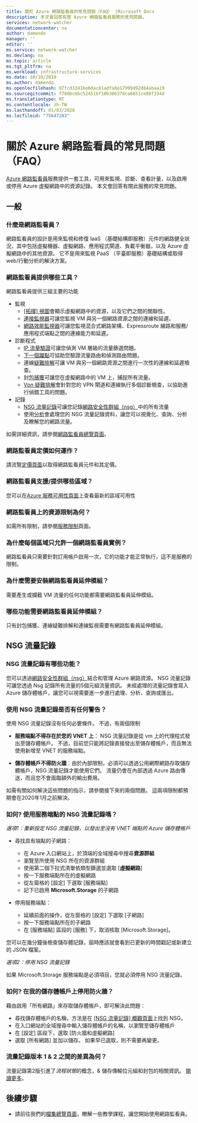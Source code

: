 ```yaml
---
title: 關於 Azure 網路監看員的常見問題（FAQ） |Microsoft Docs
description: 本文會回答有關 Azure 網路監看員服務的常見問題。
services: network-watcher
documentationcenter: na
author: damendo
manager: ''
editor: ''
ms.service: network-watcher
ms.devlang: na
ms.topic: article
ms.tgt_pltfrm: na
ms.workload: infrastructure-services
ms.date: 10/10/2019
ms.author: damendo
ms.openlocfilehash: 97fcd3241be6dac81adfa8e17999d92d84abaa19
ms.sourcegitcommit: f788bc6bc524516f186386376ca6651ce80f334d
ms.translationtype: MT
ms.contentlocale: zh-TW
ms.lasthandoff: 01/03/2020
ms.locfileid: "75647283"
---
```

# <a name="frequently-asked-questions-faq-about-azure-network-watcher"></a>關於 Azure 網路監看員的常見問題（FAQ）
[Azure 網路監看員](https://docs.microsoft.com/azure/network-watcher/network-watcher-monitoring-overview)服務提供一套工具，可用來監視、診斷、查看計量，以及啟用或停用 Azure 虛擬網路中的資源記錄。 本文會回答有關此服務的常見問題。

## <a name="general"></a>一般

### <a name="what-is-network-watcher"></a>什麼是網路監看員？
網路監看員的設計是用來監視和修復 IaaS （基礎結構即服務）元件的網路健全狀況，其中包括虛擬機器、虛擬網路、應用程式閘道、負載平衡器，以及 Azure 虛擬網路中的其他資源。 它不是用來監視 PaaS （平臺即服務）基礎結構或取得 web/行動分析的解決方案。

### <a name="what-tools-does-network-watcher-provide"></a>網路監看員提供哪些工具？
網路監看員提供三組主要的功能
* 監視
  * [[拓撲] 視圖](https://docs.microsoft.com/azure/network-watcher/view-network-topology)會顯示虛擬網路中的資源，以及它們之間的關聯性。
  * [連接監視器](https://docs.microsoft.com/azure/network-watcher/connection-monitor)可讓您監視 VM 與另一個網路資源之間的連線和延遲。
  * [網路效能監視器](https://docs.microsoft.com/azure/azure-monitor/insights/network-performance-monitor)可讓您監視混合式網路架構、Expressroute 線路和服務/應用程式端點之間的連線能力和延遲。  
* 診斷程式
  * [IP 流量驗證](https://docs.microsoft.com/azure/network-watcher/network-watcher-ip-flow-verify-overview)可讓您偵測 VM 層級的流量篩選問題。
  * [下一個躍點](https://docs.microsoft.com/azure/network-watcher/network-watcher-next-hop-overview)可協助您驗證流量路由和偵測路由問題。
  * 連線[疑難排解](https://docs.microsoft.com/azure/network-watcher/network-watcher-connectivity-portal)可讓 VM 與另一個網路資源之間進行一次性的連線和延遲檢查。
  * 封[包捕獲](https://docs.microsoft.com/azure/network-watcher/network-watcher-packet-capture-overview)可讓您在虛擬網路中的 VM 上，捕捉所有流量。
  * [Vpn 疑難排解](https://docs.microsoft.com/azure/network-watcher/network-watcher-troubleshoot-overview)會針對您的 VPN 閘道和連線執行多個診斷檢查，以協助進行偵錯工具的問題。
* 記錄
  * [NSG 流量記錄](https://docs.microsoft.com/azure/network-watcher/network-watcher-nsg-flow-logging-overview)可讓您記錄[網路安全性群組（nsg）](https://docs.microsoft.com/azure/virtual-network/security-overview)中的所有流量
  * 使用[分析](https://docs.microsoft.com/azure/network-watcher/traffic-analytics)會處理您的 NSG 流量記錄資料，讓您可以視覺化、查詢、分析及瞭解您的網路流量。


如需詳細資訊，請參閱[網路監看員總覽頁面](https://docs.microsoft.com/azure/network-watcher/network-watcher-monitoring-overview)。


### <a name="how-does-network-watcher-pricing-work"></a>網路監看員定價如何運作？
請流覽[定價頁面](https://azure.microsoft.com/pricing/details/network-watcher/)以取得網路監看員元件和其定價。

### <a name="which-regions-is-network-watcher-supportedavailable-in"></a>網路監看員支援/提供哪些區域？
您可以在[Azure 服務可用性頁面](https://azure.microsoft.com/global-infrastructure/services/?products=network-watcher)上查看最新的區域可用性

### <a name="what-are-resource-limits-on-network-watcher"></a>網路監看員上的資源限制為何？
如需所有限制，請參閱[服務限制](https://docs.microsoft.com/azure/azure-resource-manager/management/azure-subscription-service-limits#network-watcher-limits)頁面。  

### <a name="why-is-only-one-instance-of-network-watcher-allowed-per-region"></a>為什麼每個區域只允許一個網路監看員實例？
網路監看員只需要針對訂用帳戶啟用一次，它的功能才能正常執行，這不是服務的限制。

### <a name="why-do-i-need-to-install-the-network-watcher-extension"></a>為什麼需要安裝網路監看員延伸模組？ 
需要產生或攔截 VM 流量的任何功能都需要網路監看員延伸模組。 

### <a name="which-features-require-the-network-watcher-extension"></a>哪些功能需要網路監看員延伸模組？
只有封包捕獲、連線疑難排解和連線監視需要有網路監看員延伸模組。

## <a name="nsg-flow-logs"></a>NSG 流量記錄

### <a name="what-does-nsg-flow-logs-do"></a>NSG 流量記錄有哪些功能？
您可以透過[網路安全性群組（nsg）](https://docs.microsoft.com/azure/virtual-network/security-overview)結合和管理 Azure 網路資源。 NSG 流量記錄可讓您透過 Nsg 記錄所有流量的5個元組流量資訊。 未經處理的流量記錄會寫入 Azure 儲存體帳戶，讓您可以視需要進一步進行處理、分析、查詢或匯出。

### <a name="are-there-any-caveats-to-using-nsg-flow-logs"></a>使用 NSG 流量記錄是否有任何警告？
使用 NSG 流量記錄沒有任何必要條件。 不過，有兩個限制
- **服務端點不得存在於您的 VNET 上**： NSG 流量記錄是從 vm 上的代理程式發出至儲存體帳戶。 不過，目前您只能將記錄直接發出至儲存體帳戶，而且無法使用新增至 VNET 的服務端點。

- **儲存體帳戶不得防火牆**：由於內部限制，必須可以透過公用網際網路存取儲存體帳戶，NSG 流量記錄才能使用它們。 流量仍會在內部透過 Azure 路由傳送，而且您不會面臨額外的輸出費用。

如需有關如何解決這些問題的指示，請參閱接下來的兩個問題。 這兩項限制都預期會在2020年1月之前解決。

### <a name="how-do-i-use-nsg-flow-logs-with-service-endpoints"></a>如何? 使用服務端點的 NSG 流量記錄嗎？

*選項1：重新設定 NSG 流量記錄，以發出至沒有 VNET 端點的 Azure 儲存體帳戶*

* 尋找具有端點的子網路：

    - 在 Azure 入口網站上，於頂端的全域搜尋中搜尋**資源群組**
    - 瀏覽至所使用 NSG 所在的資源群組
    - 使用第二個下拉式清單依類型篩選並選取 [**虛擬網路**]
    - 按一下服務端點所在的虛擬網路
    - 從左窗格的 [設定] 下選取 [服務端點]
    - 記下已啟用 **Microsoft.Storage** 的子網路

* 停用服務端點：

    - 延續前面的操作，從左窗格的 [設定] 下選取 [子網路]
    * 按一下服務端點所在的子網路
    - 在 [服務端點] 區段的 [服務] 下，取消核取 [Microsoft.Storage]。

您可以在幾分鐘後檢查儲存體記錄，屆時應該就會看到已更新的時間戳記或新建立的 JSON 檔案。

*選項2：停用 NSG 流量記錄*

如果 Microsoft.Storage 服務端點是必須項目，您就必須停用 NSG 流量記錄。

### <a name="how-do-i-disable-the--firewall-on-my-storage-account"></a>如何? 在我的儲存體帳戶上停用防火牆？

藉由啟用「所有網路」來存取儲存體帳戶，即可解決此問題：

* 尋找儲存體帳戶的名稱，方法是在 [[NSG 流量記錄] 概觀頁面](https://ms.portal.azure.com/#blade/Microsoft_Azure_Network/NetworkWatcherMenuBlade/flowLogs)上找到 NSG。
* 在入口網站的全域搜尋中輸入儲存體帳戶的名稱，以瀏覽至儲存體帳戶
* 在 [設定] 區段下，選取 [防火牆和虛擬網路]
* 選取 [所有網路] 並加以儲存。 如果早已選取，則不需要再變更。  

### <a name="what-is-the-difference-between-flow-logs-versions-1--2"></a>流量記錄版本 1 & 2 之間的差異為何？
流量記錄第2版引進了*流程狀態*的概念，& 儲存傳輸位元組和封包的相關資訊。 [閱讀更多](https://docs.microsoft.com/azure/network-watcher/network-watcher-nsg-flow-logging-overview#log-file)。

## <a name="next-steps"></a>後續步驟
 - 請前往我們的[檔集總覽頁面](https://docs.microsoft.com/azure/network-watcher/)，瞭解一些教學課程，讓您開始使用網路監看員。

